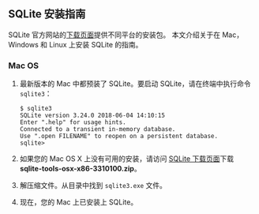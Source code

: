 ## SQLite 安装指南
SQLite 官方网站的[下载页面](https://sqlite.org/download.html)提供不同平台的安装包。 本文介绍关于在 Mac，Windows 和 Linux 上安装 SQLite 的指南。
### Mac OS
1. 最新版本的 Mac 中都预装了 SQLite。要启动 SQLite，请在终端中执行命令 ``sqlite3``：

   ```
   $ sqlite3
   SQLite version 3.24.0 2018-06-04 14:10:15
   Enter ".help" for usage hints.
   Connected to a transient in-memory database.
   Use ".open FILENAME" to reopen on a persistent database.
   sqlite> 
   ```
1. 如果您的 Mac OS X 上没有可用的安装，请访问 [SQLite 下载页面](https://sqlite.org/download.html)下载 **sqlite-tools-osx-x86-3310100.zip**。
1. 解压缩文件。从目录中找到 ``sqlite3.exe`` 文件。
1. 现在，您的 Mac 上已安装上 SQLite。
